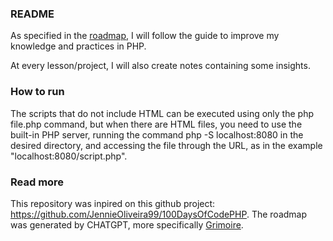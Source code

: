 ### README

As specified in the [roadmap](ROADMAP.md), I will follow the guide to improve my knowledge and practices in PHP.

At every lesson/project, I will also create notes containing some insights.

### How to run
The scripts that do not include HTML can be executed using only the php file.php command, but when there are HTML files, you need to use the built-in PHP server, running the command php -S localhost:8080 in the desired directory, and accessing the file through the URL, as in the example "localhost:8080/script.php".

### Read more
This repository was inpired on this github project: https://github.com/JennieOliveira99/100DaysOfCodePHP.
The roadmap was generated by CHATGPT, more specifically [Grimoire](https://github.com/nickdobos/PromptGrimoire).